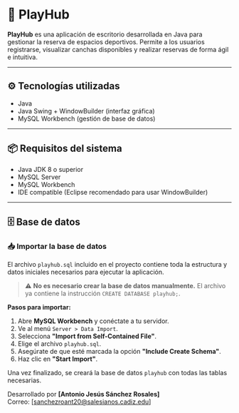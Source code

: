 # 🏀 PlayHub

**PlayHub** es una aplicación de escritorio desarrollada en Java para gestionar la reserva de espacios deportivos. Permite a los usuarios registrarse, visualizar canchas disponibles y realizar reservas de forma ágil e intuitiva.

---

## ⚙️ Tecnologías utilizadas

- Java
- Java Swing + WindowBuilder (interfaz gráfica)
- MySQL Workbench (gestión de base de datos)

---

## 📦 Requisitos del sistema

- Java JDK 8 o superior
- MySQL Server
- MySQL Workbench
- IDE compatible (Eclipse recomendado para usar WindowBuilder)

---

## 🗄️ Base de datos

### 📥 Importar la base de datos

El archivo `playhub.sql` incluido en el proyecto contiene toda la estructura y datos iniciales necesarios para ejecutar la aplicación.

> ⚠️ **No es necesario crear la base de datos manualmente.** El archivo ya contiene la instrucción `CREATE DATABASE playhub;`.

**Pasos para importar:**

1. Abre **MySQL Workbench** y conéctate a tu servidor.
2. Ve al menú `Server > Data Import`.
3. Selecciona **"Import from Self-Contained File"**.
4. Elige el archivo `playhub.sql`.
5. Asegúrate de que esté marcada la opción **"Include Create Schema"**.
6. Haz clic en **"Start Import"**.

Una vez finalizado, se creará la base de datos `playhub` con todas las tablas necesarias.

Desarrollado por **[Antonio Jesús Sánchez Rosales]**  
Correo: [sanchezroant20@salesianos.cadiz.edu]

